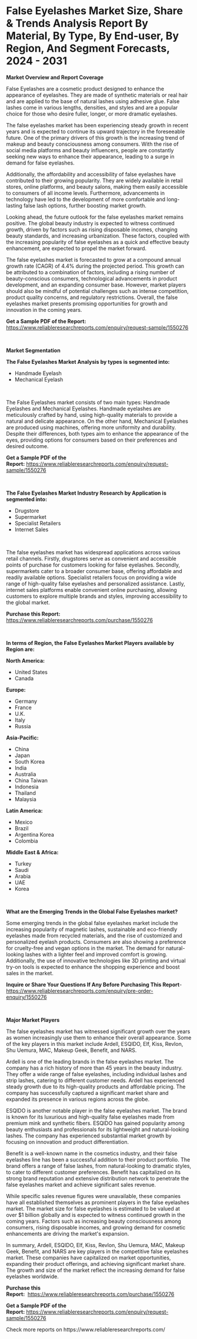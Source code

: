 <p><h1>False Eyelashes Market Size, Share & Trends Analysis Report By Material, By Type, By End-user, By Region, And Segment Forecasts, 2024 - 2031</h1></p><p><strong>Market Overview and Report Coverage</strong></p>
<p><p>False Eyelashes are a cosmetic product designed to enhance the appearance of eyelashes. They are made of synthetic materials or real hair and are applied to the base of natural lashes using adhesive glue. False lashes come in various lengths, densities, and styles and are a popular choice for those who desire fuller, longer, or more dramatic eyelashes.</p><p>The false eyelashes market has been experiencing steady growth in recent years and is expected to continue its upward trajectory in the foreseeable future. One of the primary drivers of this growth is the increasing trend of makeup and beauty consciousness among consumers. With the rise of social media platforms and beauty influencers, people are constantly seeking new ways to enhance their appearance, leading to a surge in demand for false eyelashes.</p><p>Additionally, the affordability and accessibility of false eyelashes have contributed to their growing popularity. They are widely available in retail stores, online platforms, and beauty salons, making them easily accessible to consumers of all income levels. Furthermore, advancements in technology have led to the development of more comfortable and long-lasting false lash options, further boosting market growth.</p><p>Looking ahead, the future outlook for the false eyelashes market remains positive. The global beauty industry is expected to witness continued growth, driven by factors such as rising disposable incomes, changing beauty standards, and increasing urbanization. These factors, coupled with the increasing popularity of false eyelashes as a quick and effective beauty enhancement, are expected to propel the market forward.</p><p>The false eyelashes market is forecasted to grow at a compound annual growth rate (CAGR) of 4.4% during the projected period. This growth can be attributed to a combination of factors, including a rising number of beauty-conscious consumers, technological advancements in product development, and an expanding consumer base. However, market players should also be mindful of potential challenges such as intense competition, product quality concerns, and regulatory restrictions. Overall, the false eyelashes market presents promising opportunities for growth and innovation in the coming years.</p></p>
<p><strong>Get a Sample PDF of the Report:</strong> <a href="https://www.reliableresearchreports.com/enquiry/request-sample/1550276">https://www.reliableresearchreports.com/enquiry/request-sample/1550276</a></p>
<p>&nbsp;</p>
<p><strong>Market Segmentation</strong></p>
<p><strong>The False Eyelashes Market Analysis by types is segmented into:</strong></p>
<p><ul><li>Handmade Eyelash</li><li>Mechanical Eyelash</li></ul></p>
<p>&nbsp;</p>
<p><p>The False Eyelashes market consists of two main types: Handmade Eyelashes and Mechanical Eyelashes. Handmade eyelashes are meticulously crafted by hand, using high-quality materials to provide a natural and delicate appearance. On the other hand, Mechanical Eyelashes are produced using machines, offering more uniformity and durability. Despite their differences, both types aim to enhance the appearance of the eyes, providing options for consumers based on their preferences and desired outcome.</p></p>
<p><strong>Get a Sample PDF of the Report:</strong>&nbsp;<a href="https://www.reliableresearchreports.com/enquiry/request-sample/1550276">https://www.reliableresearchreports.com/enquiry/request-sample/1550276</a></p>
<p>&nbsp;</p>
<p><strong>The False Eyelashes Market Industry Research by Application is segmented into:</strong></p>
<p><ul><li>Drugstore</li><li>Supermarket</li><li>Specialist Retailers</li><li>Internet Sales</li></ul></p>
<p>&nbsp;</p>
<p><p>The false eyelashes market has widespread applications across various retail channels. Firstly, drugstores serve as convenient and accessible points of purchase for customers looking for false eyelashes. Secondly, supermarkets cater to a broader consumer base, offering affordable and readily available options. Specialist retailers focus on providing a wide range of high-quality false eyelashes and personalized assistance. Lastly, internet sales platforms enable convenient online purchasing, allowing customers to explore multiple brands and styles, improving accessibility to the global market.</p></p>
<p><strong>Purchase this Report:</strong>&nbsp; <a href="https://www.reliableresearchreports.com/purchase/1550276">https://www.reliableresearchreports.com/purchase/1550276</a></p>
<p>&nbsp;</p>
<p><strong>In terms of Region, the False Eyelashes Market Players available by Region are:</strong></p>
<p>
    <p> <strong> North America: </strong>
        <ul>
            <li>United States</li>
            <li>Canada</li>
        </ul>
        </p> 
    <p> <strong> Europe: </strong>
        <ul>
            <li>Germany</li>
            <li>France</li>
            <li>U.K.</li>
            <li>Italy</li>
            <li>Russia</li>
        </ul>
        </p> 
    <p> <strong> Asia-Pacific: </strong>
        <ul>
            <li>China</li>
            <li>Japan</li>
            <li>South Korea</li>
            <li>India</li>
            <li>Australia</li>
            <li>China Taiwan</li>
            <li>Indonesia</li>
            <li>Thailand</li>
            <li>Malaysia</li>
        </ul>
        </p> 
    <p> <strong> Latin America: </strong>
        <ul>
            <li>Mexico</li>
            <li>Brazil</li>
            <li>Argentina Korea</li>
            <li>Colombia</li>
        </ul>
        </p> 
    <p> <strong> Middle East & Africa: </strong>
        <ul>
            <li>Turkey</li>
            <li>Saudi</li>
            <li>Arabia</li>
            <li>UAE</li>
            <li>Korea</li>
        </ul>
    </p>
    </p>
<p>&nbsp;</p>
<p><strong>What are the Emerging Trends in the Global False Eyelashes market?</strong></p>
<p><p>Some emerging trends in the global false eyelashes market include the increasing popularity of magnetic lashes, sustainable and eco-friendly eyelashes made from recycled materials, and the rise of customized and personalized eyelash products. Consumers are also showing a preference for cruelty-free and vegan options in the market. The demand for natural-looking lashes with a lighter feel and improved comfort is growing. Additionally, the use of innovative technologies like 3D printing and virtual try-on tools is expected to enhance the shopping experience and boost sales in the market.</p></p>
<p><strong>Inquire or Share Your Questions If Any Before Purchasing This Report</strong>- <a href="https://www.reliableresearchreports.com/enquiry/pre-order-enquiry/1550276">https://www.reliableresearchreports.com/enquiry/pre-order-enquiry/1550276</a></p>
<p>&nbsp;</p>
<p><strong>Major Market Players</strong></p>
<p><p>The false eyelashes market has witnessed significant growth over the years as women increasingly use them to enhance their overall appearance. Some of the key players in this market include Ardell, ESQIDO, Elf, Kiss, Revlon, Shu Uemura, MAC, Makeup Geek, Benefit, and NARS.</p><p>Ardell is one of the leading brands in the false eyelashes market. The company has a rich history of more than 45 years in the beauty industry. They offer a wide range of false eyelashes, including individual lashes and strip lashes, catering to different customer needs. Ardell has experienced steady growth due to its high-quality products and affordable pricing. The company has successfully captured a significant market share and expanded its presence in various regions across the globe.</p><p>ESQIDO is another notable player in the false eyelashes market. The brand is known for its luxurious and high-quality false eyelashes made from premium mink and synthetic fibers. ESQIDO has gained popularity among beauty enthusiasts and professionals for its lightweight and natural-looking lashes. The company has experienced substantial market growth by focusing on innovation and product differentiation.</p><p>Benefit is a well-known name in the cosmetics industry, and their false eyelashes line has been a successful addition to their product portfolio. The brand offers a range of false lashes, from natural-looking to dramatic styles, to cater to different customer preferences. Benefit has capitalized on its strong brand reputation and extensive distribution network to penetrate the false eyelashes market and achieve significant sales revenue.</p><p>While specific sales revenue figures were unavailable, these companies have all established themselves as prominent players in the false eyelashes market. The market size for false eyelashes is estimated to be valued at over $1 billion globally and is expected to witness continued growth in the coming years. Factors such as increasing beauty consciousness among consumers, rising disposable incomes, and growing demand for cosmetic enhancements are driving the market's expansion.</p><p>In summary, Ardell, ESQIDO, Elf, Kiss, Revlon, Shu Uemura, MAC, Makeup Geek, Benefit, and NARS are key players in the competitive false eyelashes market. These companies have capitalized on market opportunities, expanding their product offerings, and achieving significant market share. The growth and size of the market reflect the increasing demand for false eyelashes worldwide.</p></p>
<p><strong>Purchase this Report:</strong>&nbsp;&nbsp;<a href="https://www.reliableresearchreports.com/purchase/1550276">https://www.reliableresearchreports.com/purchase/1550276</a></p>
<p></p>
<p><strong>Get a Sample PDF of the Report:</strong>&nbsp;<a href="https://www.reliableresearchreports.com/enquiry/request-sample/1550276">https://www.reliableresearchreports.com/enquiry/request-sample/1550276</a></p>
<p>Check more reports on https://www.reliableresearchreports.com/</p>